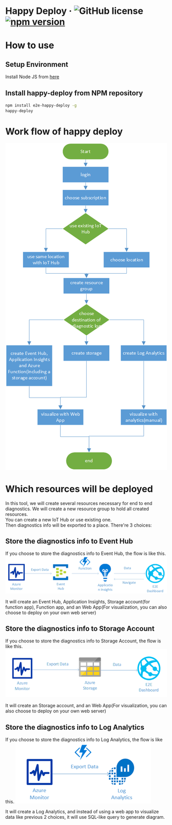 # Happy Deploy &middot; ![GitHub license](https://img.shields.io/badge/license-MIT-blue.svg) [![npm version](https://img.shields.io/npm/v/e2e-happy-deploy.svg?style=flat)](https://www.npmjs.com/package/e2e-happy-deploy) 

# How to use
## Setup Environment
Install Node JS from [here](https://nodejs.org/en/download/)

## Install happy-deploy from NPM repository
```bash
npm install e2e-happy-deploy -g
happy-deploy
```

# Work flow of happy deploy
![](doc/flow.png)

# Which resources will be deployed

In this tool, we will create several resources necessary for end to end diagnostics.
We will create a new resource group to hold all created resources.  
You can create a new IoT Hub or use existing one.  
Then diagnostics info will be exported to a place. There're 3 choices:

## Store the diagnostics info to Event Hub
If you choose to store the diagnostics info to Event Hub, the flow is like this.
![](doc/eventhub.png "Eventhub")

It will create an Event Hub, Application Insights, Storage account(for function app), Function app, and an Web App(For visualization, you can also choose to deploy on your own web server)

## Store the diagnostics info to Storage Account
If you choose to store the diagnostics info to Storage Account, the flow is like this.
![Storage](doc/storage.png)

It will create an Storage account, and an Web App(For visualization, you can also choose to deploy on your own web server)

## Store the diagnostics info to Log Analytics
If you choose to store the diagnostics info to Log Analytics, the flow is like this.
![Storage](doc/loganalytics.png)

It will create a Log Analytics, and instead of using a web app to visualize data like previous 2 choices, it will use SQL-like query to generate diagram.
